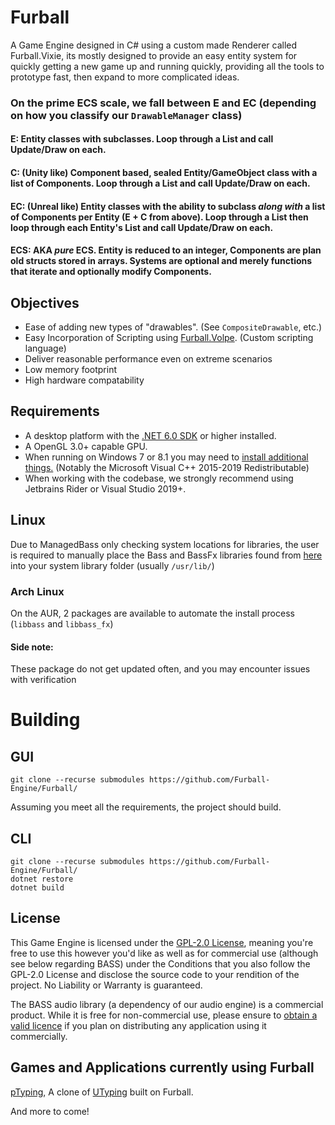 # Furball

A Game Engine designed in C# using a custom made Renderer called Furball.Vixie, its mostly designed to provide an easy entity system for quickly getting a new game up and running quickly, providing all the tools to prototype fast, then expand to more complicated ideas.

### On the prime ECS scale, we fall between E and EC (depending on how you classify our `DrawableManager` class)
#### E: Entity classes with subclasses. Loop through a List<Entity> and call Update/Draw on each.
#### C: (Unity like) Component based, sealed Entity/GameObject class with a list of Components. Loop through a List<Entity> and call Update/Draw on each.
#### EC: (Unreal like) Entity classes with the ability to subclass <i>along with</i> a list of Components per Entity (E + C from above). Loop through a List<Entity> then loop through each Entity's List<Component> and call Update/Draw on each.
#### ECS: AKA <i>pure</i> ECS. Entity is reduced to an integer, Components are plan old structs stored in arrays. Systems are optional and merely functions that iterate and optionally modify Components.

## Objectives

* Ease of adding new types of "drawables". (See `CompositeDrawable`, etc.)
* Easy Incorporation of Scripting using [Furball.Volpe](https://github.com/Furball-Engine/Furball.Volpe). (Custom scripting language)
* Deliver reasonable performance even on extreme scenarios
* Low memory footprint
* High hardware compatability

## Requirements

* A desktop platform with the [.NET 6.0 SDK](https://dotnet.microsoft.com/download) or higher installed.
* A OpenGL 3.0+ capable GPU.
* When running on Windows 7 or 8.1 you may need to [install additional things.](https://docs.microsoft.com/en-us/dotnet/core/install/windows?tabs=net50&pivots=os-windows#dependencies) (Notably the Microsoft Visual C++ 2015-2019 Redistributable)
* When working with the codebase, we strongly recommend using Jetbrains Rider or Visual Studio 2019+.

## Linux

Due to ManagedBass only checking system locations for libraries, the user is required to manually place the Bass and BassFx libraries found from [here](https://www.un4seen.com/) into your system library folder (usually `/usr/lib/`)

### Arch Linux
On the AUR, 2 packages are available to automate the install process (`libbass` and `libbass_fx`)
#### Side note:
These package do not get updated often, and you may encounter issues with verification

# Building

## GUI
`git clone --recurse submodules https://github.com/Furball-Engine/Furball/`

Assuming you meet all the requirements, the project should build.

## CLI

`git clone --recurse submodules https://github.com/Furball-Engine/Furball/`<br>
`dotnet restore`<br>
`dotnet build`

## License

This Game Engine is licensed under the [GPL-2.0 License](https://github.com/Furball-Engine/Furball/blob/master/LICENSE), meaning you're free to use this however you'd like as well as for commercial use (although see below regarding BASS) under the Conditions that you also follow the GPL-2.0 License and disclose the source code to your rendition of the project. No Liability or Warranty is guaranteed.

The BASS audio library (a dependency of our audio engine) is a commercial product. While it is free for non-commercial use, please ensure to [obtain a valid licence](http://www.un4seen.com/bass.html#license) if you plan on distributing any application using it commercially.

## Games and Applications currently using Furball

[pTyping](https://github.com/Beyley/pTyping), A clone of [UTyping](https://tosk.jp/utyping/) built on Furball.

And more to come!
